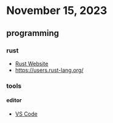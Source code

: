 # November 15, 2023

## programming

### rust

- [Rust Website](https://rust-lang.org)
- <https://users.rust-lang.org/>

### tools

#### editor

- [VS Code](https://code.visualstudio.com)
